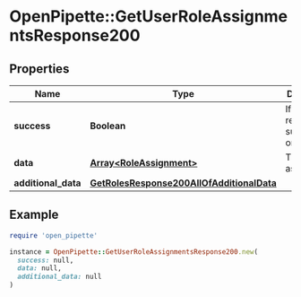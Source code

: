 # OpenPipette::GetUserRoleAssignmentsResponse200

## Properties

| Name | Type | Description | Notes |
| ---- | ---- | ----------- | ----- |
| **success** | **Boolean** | If the response is successful or not | [optional] |
| **data** | [**Array&lt;RoleAssignment&gt;**](RoleAssignment.md) | The role assignments | [optional] |
| **additional_data** | [**GetRolesResponse200AllOfAdditionalData**](GetRolesResponse200AllOfAdditionalData.md) |  | [optional] |

## Example

```ruby
require 'open_pipette'

instance = OpenPipette::GetUserRoleAssignmentsResponse200.new(
  success: null,
  data: null,
  additional_data: null
)
```

